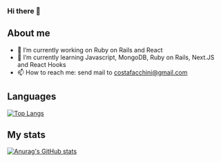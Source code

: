 ### Hi there 👋

## About me

- 🔭 I’m currently working on Ruby on Rails and React
- 🌱 I’m currently learning Javascript, MongoDB, Ruby on Rails, Next.JS and React Hooks
- 📫 How to reach me: send mail to costafacchini@gmail.com

## Languages
[![Top Langs](https://github-readme-stats.vercel.app/api/top-langs/?username=costafacchini&layout=compact)](https://github.com/anuraghazra/github-readme-stats)

## My stats
[![Anurag's GitHub stats](https://github-readme-stats.vercel.app/api?username=costafacchini&show_icons=true&count_private=true&hide=stars,issues,contribs)](https://github.com/anuraghazra/github-readme-stats)



<!--
**costafacchini/costafacchini** is a ✨ _special_ ✨ repository because its `README.md` (this file) appears on your GitHub profile.

Here are some ideas to get you started:

- 🔭 I’m currently working on ...
- 🌱 I’m currently learning ...
- 👯 I’m looking to collaborate on ...
- 🤔 I’m looking for help with ...
- 💬 Ask me about ...
- 📫 How to reach me: ...
- 😄 Pronouns: ...
- ⚡ Fun fact: ...
-->
